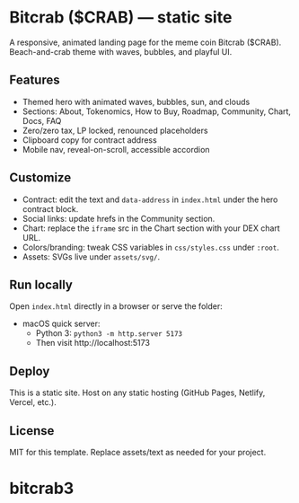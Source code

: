 # Bitcrab ($CRAB) — static site

A responsive, animated landing page for the meme coin Bitcrab ($CRAB). Beach-and-crab theme with waves, bubbles, and playful UI.

## Features
- Themed hero with animated waves, bubbles, sun, and clouds
- Sections: About, Tokenomics, How to Buy, Roadmap, Community, Chart, Docs, FAQ
- Zero/zero tax, LP locked, renounced placeholders
- Clipboard copy for contract address
- Mobile nav, reveal-on-scroll, accessible accordion

## Customize
- Contract: edit the text and `data-address` in `index.html` under the hero contract block.
- Social links: update hrefs in the Community section.
- Chart: replace the `iframe` src in the Chart section with your DEX chart URL.
- Colors/branding: tweak CSS variables in `css/styles.css` under `:root`.
- Assets: SVGs live under `assets/svg/`.

## Run locally
Open `index.html` directly in a browser or serve the folder:

- macOS quick server:
  - Python 3: `python3 -m http.server 5173`
  - Then visit http://localhost:5173

## Deploy
This is a static site. Host on any static hosting (GitHub Pages, Netlify, Vercel, etc.).

## License
MIT for this template. Replace assets/text as needed for your project.
# bitcrab3
